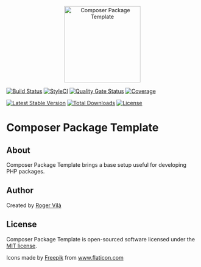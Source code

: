 <p align="center"><img width="200" src="https://image.flaticon.com/icons/svg/81/81847.svg" alt="Composer Package Template" /></p>

[![Build Status](https://github.com/rogervila/composer-package-template/workflows/build/badge.svg)](https://github.com/rogervila/array-diff-multidimensional/actions)
[![StyleCI](https://github.styleci.io/repos/211657121/shield?branch=master)](https://github.styleci.io/repos/211657121)
[![Quality Gate Status](https://sonarcloud.io/api/project_badges/measure?project=rogervila_composer-package-template&metric=alert_status)](https://sonarcloud.io/dashboard?id=rogervila_composer-package-template)
[![Coverage](https://sonarcloud.io/api/project_badges/measure?project=rogervila_composer-package-template&metric=coverage)](https://sonarcloud.io/dashboard?id=rogervila_composer-package-template)

[![Latest Stable Version](https://poser.pugx.org/rogervila/composer-package-template/v/stable)](https://packagist.org/packages/rogervila/composer-package-template)
[![Total Downloads](https://poser.pugx.org/rogervila/composer-package-template/downloads)](https://packagist.org/packages/rogervila/composer-package-template)
[![License](https://poser.pugx.org/rogervila/composer-package-template/license)](https://packagist.org/packages/rogervila/composer-package-template)

# Composer Package Template

## About

Composer Package Template brings a base setup useful for developing PHP packages.

## Author

Created by [Roger Vilà](https://rogervila.es)

## License

Composer Package Template is open-sourced software licensed under the [MIT license](https://opensource.org/licenses/MIT).

Icons made by <a href="https://www.flaticon.com/authors/freepik" title="Freepik">Freepik</a> from <a href="https://www.flaticon.com/" title="Flaticon">www.flaticon.com</a>
